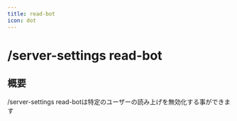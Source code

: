 ```yaml
---
title: read-bot
icon: dot
---
```


# /server-settings read-bot
## 概要
/server-settings read-botは特定のユーザーの読み上げを無効化する事ができます